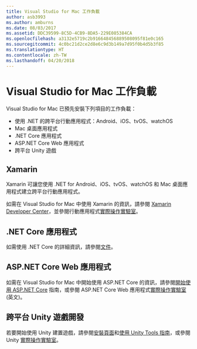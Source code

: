 ```yaml
---
title: Visual Studio for Mac 工作負載
author: asb3993
ms.author: amburns
ms.date: 08/03/2017
ms.assetid: DDC39599-8C5D-4CB9-8DA5-229E085384CA
ms.openlocfilehash: a3132e5719c2b916648456889508095f81e0c165
ms.sourcegitcommit: 4c0bc21d2ce2d8e6c9d3b149a7d95f0b4d5b3f85
ms.translationtype: HT
ms.contentlocale: zh-TW
ms.lasthandoff: 04/20/2018
---
```

# <a name="visual-studio-for-mac-workloads"></a>Visual Studio for Mac 工作負載

Visual Studio for Mac 已預先安裝下列項目的工作負載：

* 使用 .NET 的跨平台行動應用程式：Android、iOS、tvOS、watchOS
* Mac 桌面應用程式
* .NET Core 應用程式
* ASP.NET Core Web 應用程式
* 跨平台 Unity 遊戲

## <a name="xamarin"></a>Xamarin

Xamarin 可讓您使用 .NET for Android、iOS、tvOS、watchOS 和 Mac 桌面應用程式建立跨平台行動應用程式。

如需在 Visual Studio for Mac 中使用 Xamarin 的資訊，請參閱 [Xamarin Developer Center](https://developer.xamarin.com/)，並參閱行動應用程式[實際操作實驗室](https://github.com/Microsoft/vs4mac-labs/tree/master/Mobile/Getting-Started)。

## <a name="net-core-applications"></a>.NET Core 應用程式

如需使用 .NET Core 的詳細資訊，請參閱[文件](https://docs.microsoft.com/dotnet/core/)。

## <a name="aspnet-core-web-applications"></a>ASP.NET Core Web 應用程式

如需在 Visual Studio for Mac 中開始使用 ASP.NET Core 的資訊，請參閱[開始使用 ASP.NET Core](~/asp-net-core.md) 指南，或參閱 ASP.NET Core Web 應用程式[實際操作實驗室](https://github.com/Microsoft/vs4mac-labs/tree/master/Web/Getting-Started) \(英文\)。

## <a name="cross-platform-unity-game-development"></a>跨平台 Unity 遊戲開發

若要開始使用 Unity 建置遊戲，請參閱[安裝頁面](~/setup-vsmac-tools-unity.md)和[使用 Unity Tools 指南](~/using-vsmac-tools-unity.md)，或參閱 Unity [實際操作實驗室](https://github.com/Microsoft/vs4mac-labs/tree/master/Unity/Getting-Started)。

